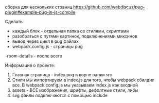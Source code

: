 сборка для нескольких страниц https://github.com/webdiscus/pug-plugin#example-pug-in-js-compile

Сделать:

- каждый блок - отдельная папка со стилями, скриптами
- разобраться с путями картинок, подключениями миксинов
- вывод через цикл в pug файлах
- webpack.config.js - страницы pug

-room-details - после всего

Информация о проекте:

1. Главная страница - index.pug в корне папки src
2. Стили мы импортируем в index.js для того, чтобы webpack сбилдил все. В webpack.config.js мы указываем index.js как входной
3. assets - ВСЕ изображения, шрифты, дефолтные стили, либы
4. svg файлы подключаются с помощью include
